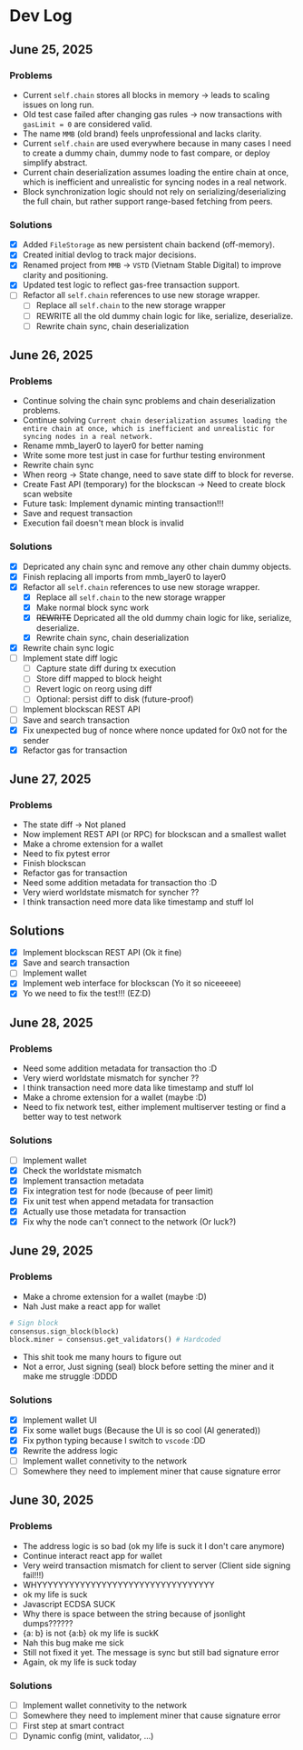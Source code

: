 # Dev Log

## June 25, 2025

### Problems
- Current `self.chain` stores all blocks in memory → leads to scaling issues on long run.
- Old test case failed after changing gas rules → now transactions with `gasLimit = 0` are considered valid.
- The name `MMB` (old brand) feels unprofessional and lacks clarity.
- Current `self.chain` are used everywhere because in many cases I need to create a dummy chain, dummy node to fast compare, or deploy simplify abstract.
- Current chain deserialization assumes loading the entire chain at once, which is inefficient and unrealistic for syncing nodes in a real network.
- Block synchronization logic should not rely on serializing/deserializing the full chain, but rather support range-based fetching from peers.

### Solutions
- [x] Added `FileStorage` as new persistent chain backend (off-memory).
- [x] Created initial devlog to track major decisions.
- [x] Renamed project from `MMB` → `VSTD` (Vietnam Stable Digital) to improve clarity and positioning.
- [x] Updated test logic to reflect gas-free transaction support.
- [ ] Refactor all `self.chain` references to use new storage wrapper.
    - [ ] Replace all `self.chain` to the new storage wrapper
    - [ ] REWRITE all the old dummy chain logic for like, serialize, deserialize. 
    - [ ] Rewrite chain sync, chain deserialization

## June 26, 2025

### Problems
- Continue solving the chain sync problems and chain deserialization problems.
- Continue solving `Current chain deserialization assumes loading the entire chain at once, which is inefficient and unrealistic for syncing nodes in a real network.`
- Rename mmb_layer0 to layer0 for better naming
- Write some more test just in case for furthur testing environment
- Rewrite chain sync
- When reorg -> State change, need to save state diff to block for reverse.
- Create Fast API (temporary) for the blockscan -> Need to create block scan website
- Future task: Implement dynamic minting transaction!!!
- Save and request transaction
- Execution fail doesn't mean block is invalid

### Solutions
- [x] Depricated any chain sync and remove any other chain dummy objects.
- [x] Finish replacing all imports from mmb_layer0 to layer0
- [x] Refactor all `self.chain` references to use new storage wrapper.
    - [x] Replace all `self.chain` to the new storage wrapper
    - [x] Make normal block sync work
    - [x] ~~REWRITE~~ Depricated all the old dummy chain logic for like, serialize, deserialize. 
    - [x] Rewrite chain sync, chain deserialization
- [x] Rewrite chain sync logic
- [ ] Implement state diff logic
  - [ ] Capture state diff during tx execution
  - [ ] Store diff mapped to block height
  - [ ] Revert logic on reorg using diff
  - [ ] Optional: persist diff to disk (future-proof)
- [ ] Implement blockscan REST API
- [ ] Save and search transaction
- [x] Fix unexpected bug of nonce where nonce updated for 0x0 not for the sender
- [x] Refactor gas for transaction

## June 27, 2025

### Problems
- The state diff -> Not planed
- Now implement REST API (or RPC) for blockscan and a smallest wallet
- Make a chrome extension for a wallet
- Need to fix pytest error
- Finish blockscan
- Refactor gas for transaction 
- Need some addition metadata for transaction tho :D
- Very wierd worldstate mismatch for syncher ??
- I think transaction need more data like timestamp and stuff lol

## Solutions
- [x] Implement blockscan REST API (Ok it fine)
- [x] Save and search transaction
- [ ] Implement wallet
- [x] Implement web interface for blockscan (Yo it so niceeeee)
- [x] Yo we need to fix the test!!! (EZ:D)

## June 28, 2025

### Problems
- Need some addition metadata for transaction tho :D
- Very wierd worldstate mismatch for syncher ??
- I think transaction need more data like timestamp and stuff lol
- Make a chrome extension for a wallet (maybe :D)
- Need to fix network test, either implement multiserver testing or find a better way to test network

### Solutions
- [ ] Implement wallet
- [x] Check the worldstate mismatch
- [x] Implement transaction metadata
- [x] Fix integration test for node (because of peer limit)
- [x] Fix unit test when append metadata for transaction
- [x] Actually use those metadata for transaction
- [x] Fix why the node can't connect to the network (Or luck?)

## June 29, 2025

### Problems
- Make a chrome extension for a wallet (maybe :D)
- Nah Just make a react app for wallet
```python
# Sign block
consensus.sign_block(block)
block.miner = consensus.get_validators() # Hardcoded
```
- This shit took me many hours to figure out
- Not a error, Just signing (seal) block before setting the miner and it make me struggle :DDDD


### Solutions
- [x] Implement wallet UI
- [x] Fix some wallet bugs (Because the UI is so cool (AI generated))
- [x] Fix python typing because I switch to `vscode` :DD
- [x] Rewrite the address logic
- [ ] Implement wallet connetivity to the network
- [ ] Somewhere they need to implement miner that cause signature error

## June 30, 2025
### Problems
- The address logic is so bad (ok my life is suck it I don't care anymore)
- Continue interact react app for wallet
- Very weird transaction mismatch for client to server (Client side signing fail!!!)
- WHYYYYYYYYYYYYYYYYYYYYYYYYYYYYYYYYY
- ok my life is suck
- Javascript ECDSA SUCK
- Why there is space between the string because of jsonlight dumps??????
- {a: b} is not {a:b} ok my life is suckK
- Nah this bug make me sick
- Still not fixed it yet. The message is sync but still bad signature error
- Again, ok my life is suck today

### Solutions
- [ ] Implement wallet connetivity to the network
- [ ] Somewhere they need to implement miner that cause signature error
- [ ] First step at smart contract
- [ ] Dynamic config (mint, validator, ...) 